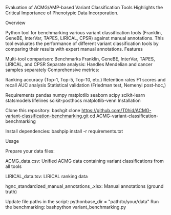 Evaluation of ACMG/AMP-based Variant Classification Tools Highlights the Critical Importance of Phenotypic Data Incorporation.

 
Overview


Python tool for benchmarking various variant classification tools (Franklin, GeneBE, InterVar, TAPES, LIRICAL, CPSR) against manual annotations.
This tool evaluates the performance of different variant classification tools by comparing their results with expert manual annotations. 
Features


Multi-tool comparison: Benchmarks Franklin, GeneBE, InterVar, TAPES, LIRICAL, and CPSR
Separate analysis: Handles Mendelian and cancer samples separately
Comprehensive metrics:

Ranking accuracy (Top-1, Top-5, Top-10, etc.)
Retention rates
F1 scores and recall
AUC analysis
Statistical validation (Friedman test, Nemenyi post-hoc,)



Requirements
pandas
numpy
matplotlib
seaborn
scipy
scikit-learn
statsmodels
lifelines
scikit-posthocs
matplotlib-venn
Installation

Clone this repository:
bashgit clone https://github.com/T0hid/ACMG-variant-classification-benchmarking.git
cd ACMG-variant-classification-benchmarking

Install dependencies:
bashpip install -r requirements.txt


Usage

Prepare your data files:

ACMG_data.csv:
Unified ACMG data containing variant classifications from all tools     
                                               
LIRICAL_data.tsv: 
LIRICAL ranking data

hgnc_standardized_manual_annotations_.xlsx: 
Manual annotations (ground truth)


Update file paths in the script:
pythonbase_dir = "path/to/your/data"
Run the benchmarking:
bashpython variant_benchmarking.py
